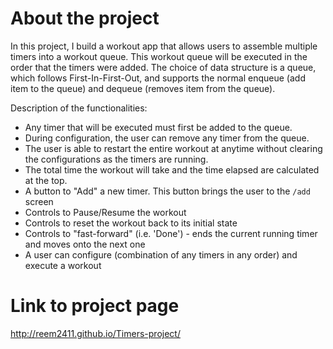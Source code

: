 # About the project 
In this project, I build a workout app that allows users to assemble multiple timers into a workout queue. This workout queue will be executed in the order that the timers were added. The choice of data structure is a queue, which follows First-In-First-Out, and supports the normal enqueue (add item to the queue) and dequeue (removes item from the queue). 

Description of the functionalities: 

- Any timer that will be executed must first be added to the queue. 
- During configuration, the user can remove any timer from the queue.
- The user is able to restart the entire workout at anytime without clearing the configurations as the timers are running. 
- The total time the workout will take and the time elapsed are calculated at the top. 
- A button to "Add" a new timer. This button brings the user to the `/add` screen
- Controls to Pause/Resume the workout
- Controls to reset the workout back to its initial state
- Controls to "fast-forward" (i.e. 'Done') - ends the current running timer and moves onto the next one
- A user can configure (combination of any timers in any order) and execute a workout 

# Link to project page 
http://reem2411.github.io/Timers-project/

